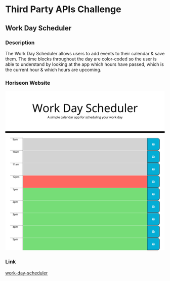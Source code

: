 # Third Party APIs Challenge

## Work Day Scheduler

### Description
The Work Day Scheduler allows users to add events to their calendar & save them. The time blocks throughout the day are color-coded so the user is able to understand by looking at the app which hours have passed, which is the current hour & which hours are upcoming. 

### Horiseon Website
![Work Day Scheduler](https://github.com/anniemarsh/work-day-scheduler/blob/main/scheduler.png)

### Link
<a href="https://anniemarsh.github.io/work-day-scheduler/" target="_blank">work-day-scheduler</a>
